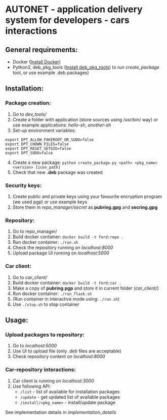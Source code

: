 # AUTONET - application delivery system for developers - cars interactions
## General requirements:
* Docker ([Install Docker](https://docs.docker.com/docker-for-mac/install/))
* Python3, deb_pkg_tools ([Install deb_pkg_tools](https://deb-pkg-tools.readthedocs.io/en/latest/#installation)) to run *create_package* tool, or use example .deb packages)

## Installation:
### Package creation:
1. Go to *dev_tools/*
2. Create a folder with application (store sources using /usr/bin/ way) or use example applications: *hello-sh*, *another-sh*
3. Set-up environment variables:
```
export DPT_ALLOW_FAKEROOT_OR_SUDO=false
export DPT_CHOWN_FILES=false
export DPT_RESET_SETGID=false
export DPT_SUDO=false
```
4. Create a new package: `python create_package.py <path> <pkg_name> <version> [icon_path]`
5. Check that new **.deb** package was created

### Security keys:
1. Create public and private keys using your favourite encryption program (we used pgp) or use example keys
2. Store them in *repo_manager/secret* as **pubring.gpg** and **secring.gpg**

### Repository:
1. Go to repo_manager/
2. Build docker container: `docker build -t ford:repo .`
2. Run docker container: `./run.sh`
3. Check the repository running on *localhost:8000*
4. Upload package UI running on *localhost:5000*

### Car client:
1. Go to *car_client/*
2. Build docker container: `docker build -t ford:car .`
3. Make a copy of **pubring.pgp** and store it in current folder (*car_client/*)
4. Run docker container: `./run_flask.sh`
5. (Run container in interactive mode using: `./run.sh`)
6. Use `./stop.sh` to stop container

## Usage:
### Upload packages to repository:
1. Go to *localhost:5000* 
2. Use UI to upload file (only *.deb* files are acceptable)
3. Check repository content on *localhost:8000*

### Car-repository interactions:
1. Car client is running on *localhost:3000*
2. Use following API:
	* `/list` - list of available for installation packages
	* `/update` - get updated list of available packages
	* `/install/<pkg_name>` - install/update package

See implementation details in *implementation_details*
